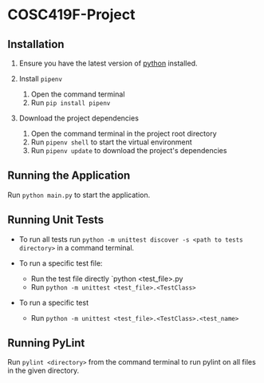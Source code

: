 # COSC419F-Project

## Installation
1. Ensure you have the latest version of [python](https://www.python.org/downloads/) installed.

2. Install `pipenv`
    1. Open the command terminal
    2. Run `pip install pipenv`

3. Download the project dependencies
    1. Open the command terminal in the project root directory
    2. Run `pipenv shell` to start the virtual environment
    3. Run `pipenv update` to download the project's dependencies



## Running the Application
Run `python main.py` to start the application.



## Running Unit Tests
- To run all tests run `python -m unittest discover -s <path to tests directory>` in a command terminal.

- To run a specific test file:
    - Run the test file directly `python <test_file>.py
    - Run `python -m unittest <test_file>.<TestClass>`

- To run a specific test
    - Run `python -m unittest <test_file>.<TestClass>.<test_name>`

## Running PyLint
Run `pylint <directory>` from the command terminal to run pylint on all files in the given directory.



